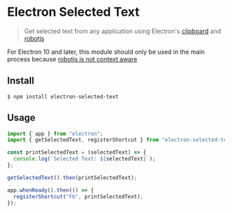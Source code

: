 # Electron Selected Text

> Get selected text from any application using Electron's [clipboard](https://www.electronjs.org/docs/api/clipboard) and [robotjs](https://github.com/octalmage/robotjs)

For Electron 10 and later, this module should only be used in the main process because [robotjs is not context aware](https://github.com/octalmage/robotjs/issues/580)

## Install

```
$ npm install electron-selected-text
```

## Usage

```ts
import { app } from "electron";
import { getSelectedText, registerShortcut } from "electron-selected-text";

const printSelectedText = (selectedText) => {
  console.log(`Selected Text: ${selectedText}`);
};

getSelectedText().then(printSelectedText);

app.whenReady().then(() => {
  registerShortcut("F6", printSelectedText);
});
```
